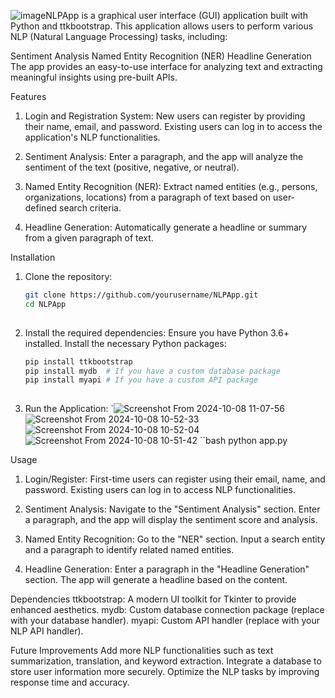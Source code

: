 ![image](https://github.com/user-attachments/assets/c65bb4eb-c6ef-4b0d-92f8-c1099a84c76f)NLPApp is a graphical user interface (GUI) application built with Python and ttkbootstrap. This application allows users to perform various NLP (Natural Language Processing) tasks, including:

Sentiment Analysis
Named Entity Recognition (NER)
Headline Generation
The app provides an easy-to-use interface for analyzing text and extracting meaningful insights using pre-built APIs.

Features
1. Login and Registration System:
New users can register by providing their name, email, and password.
Existing users can log in to access the application's NLP functionalities.

2. Sentiment Analysis:
Enter a paragraph, and the app will analyze the sentiment of the text (positive, negative, or neutral).

3. Named Entity Recognition (NER):
Extract named entities (e.g., persons, organizations, locations) from a paragraph of text based on user-defined search criteria.

4. Headline Generation:
Automatically generate a headline or summary from a given paragraph of text.

Installation
1. Clone the repository:
    ```bash
    git clone https://github.com/yourusername/NLPApp.git
    cd NLPApp
  
2. Install the required dependencies:
  Ensure you have Python 3.6+ installed.
  Install the necessary Python packages:
    ```bash
    pip install ttkbootstrap
    pip install mydb  # If you have a custom database package
    pip install myapi # If you have a custom API package
  
3. Run the Application:
    `![Screenshot From 2024-10-08 11-07-56](https://github.com/user-attachments/assets/9482ccb0-7d29-4a53-908d-a720ee88ad4b)
![Screenshot From 2024-10-08 10-52-33](https://github.com/user-attachments/assets/e5866b62-cadc-4f86-a35f-f644a02ef92f)
![Screenshot From 2024-10-08 10-52-04](https://github.com/user-attachments/assets/9962eb6b-d319-4cf8-8807-b273aea53bbd)
![Screenshot From 2024-10-08 10-51-42](https://github.com/user-attachments/assets/35cf57d4-4862-4ffe-a9d5-9c1406cfdd51)
``bash
    python app.py


Usage
1. Login/Register:
  First-time users can register using their email, name, and password.
  Existing users can log in to access NLP functionalities.

2. Sentiment Analysis:
  Navigate to the "Sentiment Analysis" section.
  Enter a paragraph, and the app will display the sentiment score and analysis.

3. Named Entity Recognition:
  Go to the "NER" section.
  Input a search entity and a paragraph to identify related named entities.

4. Headline Generation:
  Enter a paragraph in the "Headline Generation" section.
  The app will generate a headline based on the content.


Dependencies
  ttkbootstrap: A modern UI toolkit for Tkinter to provide enhanced aesthetics.
  mydb: Custom database connection package (replace with your database handler).
  myapi: Custom API handler (replace with your NLP API handler).


Future Improvements
  Add more NLP functionalities such as text summarization, translation, and keyword extraction.
  Integrate a database to store user information more securely.
  Optimize the NLP tasks by improving response time and accuracy.
